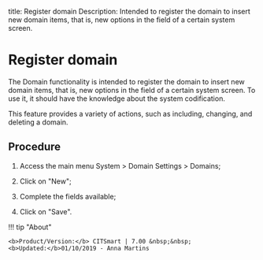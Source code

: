 title: Register domain
Description: Intended to register the domain to insert new domain items, that is, new options in the field of a certain system screen.
# Register domain

The Domain functionality is intended to register the domain to insert new domain
items, that is, new options in the field of a certain system screen. To use it,
it should have the knowledge about the system codification.

This feature provides a variety of actions, such as including, changing, and
deleting a domain.

Procedure
-------------

1.  Access the main menu System \> Domain Settings \> Domains;

2.  Click on "New";

3.  Complete the fields available;

4.  Click on "Save".


!!! tip "About"

    <b>Product/Version:</b> CITSmart | 7.00 &nbsp;&nbsp;
    <b>Updated:</b>01/10/2019 - Anna Martins

